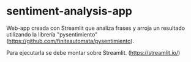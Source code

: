 # sentiment-analysis-app

Web-app creada con Streamlit que analiza frases y arroja un resultado utilizando la librería "pysentimiento" (https://github.com/finiteautomata/pysentimiento).

Para ejecutarla se debe montar sobre Streamlit. (https://streamlit.io/)
